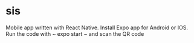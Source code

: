 # sis

Mobile app written with React Native. 
Install Expo app for Android or IOS.
Run the code with ~ expo start ~ and scan the QR code
